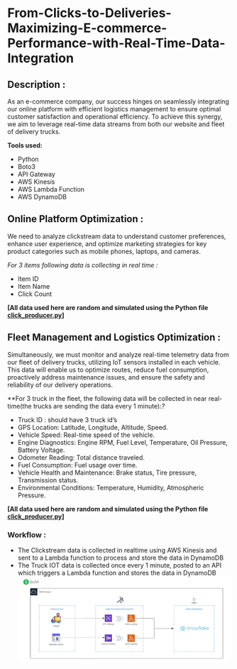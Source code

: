 # From-Clicks-to-Deliveries-Maximizing-E-commerce-Performance-with-Real-Time-Data-Integration
## Description :
As an e-commerce company, our success hinges on seamlessly integrating our online platform with efficient logistics management to ensure optimal customer satisfaction and operational efficiency. To achieve this synergy, we aim to leverage real-time data streams from both our website and fleet of delivery trucks.

**Tools used:**
- Python
- Boto3
- API Gateway
- AWS Kinesis
- AWS Lambda Function
- AWS DynamoDB
  
## Online Platform Optimization :
We need to analyze clickstream data to understand customer preferences, enhance user experience, and optimize marketing strategies for key product categories such as mobile phones, laptops, and cameras.

*For 3 items following data is collecting in real time :*

   - Item ID
   - Item Name
   - Click Count

**[All data used here are random and simulated using the Python file [click_producer.py](click_producer.py)]**

## Fleet Management and Logistics Optimization :
Simultaneously, we must monitor and analyze real-time telemetry data from our fleet of delivery trucks, utilizing IoT sensors installed in each vehicle. This data will enable us to optimize routes, reduce fuel consumption, proactively address maintenance issues, and ensure the safety and reliability of our delivery operations.

**For 3 truck in the fleet, the following data will be collected in near real-time(the trucks are sending the data every 1 minute):*?*

- Truck ID : should have 3 truck id’s
- GPS Location: Latitude, Longitude, Altitude, Speed.
- Vehicle Speed: Real-time speed of the vehicle.
- Engine Diagnostics: Engine RPM, Fuel Level, Temperature, Oil Pressure, Battery Voltage.
- Odometer Reading: Total distance traveled.
- Fuel Consumption: Fuel usage over time.
- Vehicle Health and Maintenance: Brake status, Tire pressure, Transmission status.
- Environmental Conditions: Temperature, Humidity, Atmospheric Pressure.

**[All data used here are random and simulated using the Python file [click_producer.py](click_producer.py)]**

### Workflow :

- The Clickstream data is collected in realtime using AWS Kinesis and sent to a Lambda function to process and store the data in DynamoDB
- The Truck IOT data is collected once every 1 minute, posted to an API which triggers a Lambda function and stores the data in DynamoDB
![](image.gif)
